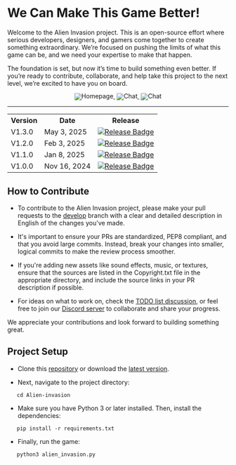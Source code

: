 # We Can Make This Game Better!

Welcome to the Alien Invasion project. This is an open-source effort where serious developers, designers, and gamers come together to create something extraordinary. We’re focused on pushing the limits of what this game can be, and we need your expertise to make that happen.

The foundation is set, but now it’s time to build something even better. If you’re ready to contribute, collaborate, and help take this project to the next level, we’re excited to have you on board.

<div align="center" style="line-height: 1;">
  <a href="https://github.com/MatinAfzal/Alien-invasion/releases" target="_blank" style="margin: 2px;">
    <img alt="Homepage" src="https://img.shields.io/badge/Github-Latest%20release-7289da?logo=futurelearn&logoColor=white&color=7289da" style="display: inline-block; vertical-align: middle;"/>
  </a>
  <a href="https://discord.com/invite/jBhmM2j2GN" target="_blank" style="margin: 2px;">
    <img alt="Chat" src="https://img.shields.io/badge/Discord-MatinAfzal-7289da?logo=Discord&logoColor=white&color=7289da" style="display: inline-block; vertical-align: middle;"/>
  </a>
  <a href="https://github.com/MatinAfzal/Alien-invasion/discussions/43" target="_blank" style="margin: 2px;">
    <img alt="Chat" src="https://img.shields.io/badge/Discussions-TODO%20List-7289da?logo=todoist&logoColor=white&color=green" style="display: inline-block; vertical-align: middle;"/>
  </a>
</div> 

---

<table align="center">
  <tr>
    <th>Version</th>
    <th>Date</th>
    <th>Release</th>
  </tr>
    <tr>
    <td>V1.3.0</td>
    <td>May 3, 2025</td>
    <td>
      <a href="https://github.com/MatinAfzal/Alien-invasion/releases/tag/V1.3.0" target="_blank">
        <img src="https://img.shields.io/badge/Release-V1.3.0-7289da?logo=alienware&logoColor=green&color=violet" alt="Release Badge">
      </a>
    </td>
  </tr>
  <tr>
    <td>V1.2.0</td>
    <td>Feb 3, 2025</td>
    <td>
      <a href="https://github.com/MatinAfzal/Alien-invasion/releases/tag/V1.2.0" target="_blank">
        <img src="https://img.shields.io/badge/Release-V1.2.0-7289da?logo=alienware&logoColor=green&color=violet" alt="Release Badge">
      </a>
    </td>
  </tr>
  <tr>
    <td>V1.1.0</td>
    <td>Jan 8, 2025</td>
    <td>
      <a href="https://github.com/MatinAfzal/Alien-invasion/releases/tag/V1.1.0" target="_blank">
        <img src="https://img.shields.io/badge/Release-V1.1.0-7289da?logo=alienware&logoColor=green&color=violet" alt="Release Badge">
      </a>
    </td>
  </tr>
  <tr>
    <td>V1.0.0</td>
    <td>Nov 16, 2024</td>
    <td>
      <a href="https://github.com/MatinAfzal/Alien-invasion/releases/tag/V1.0.0" target="_blank">
        <img src="https://img.shields.io/badge/Release-V1.0.0-7289da?logo=alienware&logoColor=green&color=violet" alt="Release Badge">
      </a>
    </td>
  </tr>
</table>


## How to Contribute

- To contribute to the Alien Invasion project, please make your pull requests to the [develop](https://github.com/MatinAfzal/Alien-invasion/tree/develop) branch with a clear and detailed description in English of the changes you've made. 

- It's important to ensure your PRs are standardized, PEP8 compliant, and that you avoid large commits. Instead, break your changes into smaller, logical commits to make the review process smoother. 

- If you're adding new assets like sound effects, music, or textures, ensure that the sources are listed in the Copyright.txt file in the appropriate directory, and include the source links in your PR description if possible. 

- For ideas on what to work on, check the [TODO list discussion](https://github.com/MatinAfzal/Alien-invasion/discussions/43), or feel free to join our [Discord server](https://discord.com/invite/jBhmM2j2GN) to collaborate and share your progress. 

We appreciate your contributions and look forward to building something great.

## Project Setup

- Clone this [repository](https://github.com/MatinAfzal/Alien-invasion) or download the [latest version](https://github.com/MatinAfzal/Alien-invasion/releases).

- Next, navigate to the project directory:

```
   cd Alien-invasion
```

- Make sure you have Python 3 or later installed. Then, install the dependencies:
```
   pip install -r requirements.txt
```


- Finally, run the game:
  
```
   python3 alien_invasion.py
```
